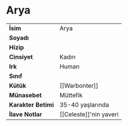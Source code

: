 # Arya   
|  |  |  
|---|---|  
| **İsim** | Arya |  
| **Soyadı** |  |  
| **Hizip** |  |  
| **Cinsiyet** | Kadın |  
| **Irk** | Human |  
| **Sınıf** |  |  
| **Kütük** | [[Warbonter]] |  
| **Münasebet** | Müttefik |  
| **Karakter Betimi** | 35-40 yaşlarında |  
| **İlave Notlar** | [[Celeste]]'nin yaveri |  
